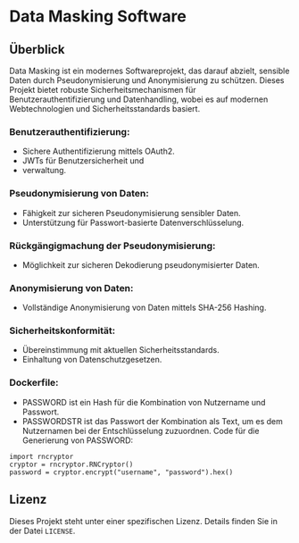 # Data Masking Software
## Überblick 
Data Masking ist ein modernes Softwareprojekt, das darauf abzielt, sensible Daten durch Pseudonymisierung und Anonymisierung zu schützen. 
Dieses Projekt bietet robuste Sicherheitsmechanismen für Benutzerauthentifizierung und Datenhandling, wobei es auf modernen Webtechnologien und Sicherheitsstandards basiert. 

### Benutzerauthentifizierung:
- Sichere Authentifizierung mittels OAuth2.
- JWTs für Benutzersicherheit und
- verwaltung.
### Pseudonymisierung von Daten:
  - Fähigkeit zur sicheren Pseudonymisierung sensibler Daten.
  -  Unterstützung für Passwort-basierte Datenverschlüsselung.
### Rückgängigmachung der Pseudonymisierung:
- Möglichkeit zur sicheren Dekodierung pseudonymisierter Daten.
### Anonymisierung von Daten:
- Vollständige Anonymisierung von Daten mittels SHA-256 Hashing.
### Sicherheitskonformität:
- Übereinstimmung mit aktuellen Sicherheitsstandards.
- Einhaltung von Datenschutzgesetzen.
### Dockerfile:
- PASSWORD ist ein Hash für die Kombination von Nutzername und Passwort.
- PASSWORDSTR ist das Passwort der Kombination als Text, um es dem Nutzernamen bei der Entschlüsselung zuzuordnen.
Code für die Generierung von PASSWORD:
```
import rncryptor
cryptor = rncryptor.RNCryptor()
password = cryptor.encrypt("username", "password").hex()
```
## Lizenz
Dieses Projekt steht unter einer spezifischen Lizenz. Details finden Sie in der Datei `LICENSE`.
